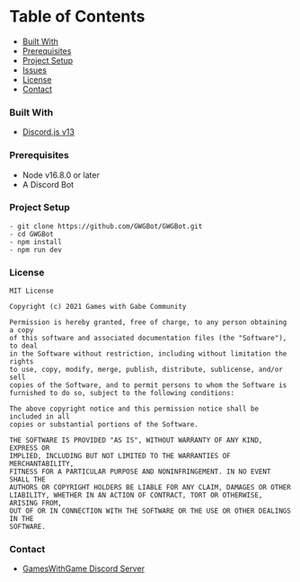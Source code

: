 
<!-- TABLE OF CONTENTS -->
# Table of Contents

* [Built With](#built-with)
* [Prerequisites](#prerequisites)
* [Project Setup](#project-setup)
* [Issues](https://github.com/AKDev21/GWGBot/issues)
* [License](#license)
* [Contact](#contact)

### Built With
* [Discord.js v13](https://discord.js.org/#/)

### Prerequisites
* Node v16.8.0 or later
* A Discord Bot

### Project Setup
```
- git clone https://github.com/GWGBot/GWGBot.git
- cd GWGBot
- npm install
- npm run dev
```

### License
```
MIT License

Copyright (c) 2021 Games with Gabe Community

Permission is hereby granted, free of charge, to any person obtaining a copy
of this software and associated documentation files (the "Software"), to deal
in the Software without restriction, including without limitation the rights
to use, copy, modify, merge, publish, distribute, sublicense, and/or sell
copies of the Software, and to permit persons to whom the Software is
furnished to do so, subject to the following conditions:

The above copyright notice and this permission notice shall be included in all
copies or substantial portions of the Software.

THE SOFTWARE IS PROVIDED "AS IS", WITHOUT WARRANTY OF ANY KIND, EXPRESS OR
IMPLIED, INCLUDING BUT NOT LIMITED TO THE WARRANTIES OF MERCHANTABILITY,
FITNESS FOR A PARTICULAR PURPOSE AND NONINFRINGEMENT. IN NO EVENT SHALL THE
AUTHORS OR COPYRIGHT HOLDERS BE LIABLE FOR ANY CLAIM, DAMAGES OR OTHER
LIABILITY, WHETHER IN AN ACTION OF CONTRACT, TORT OR OTHERWISE, ARISING FROM,
OUT OF OR IN CONNECTION WITH THE SOFTWARE OR THE USE OR OTHER DEALINGS IN THE
SOFTWARE.
```

### Contact
- [GamesWithGame Discord Server](https://discord.gg/dhyV3BXkRZ)
